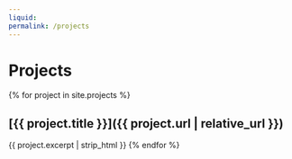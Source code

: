 ```yaml
---
liquid:
permalink: /projects
---
```


# Projects

{% for project in site.projects %}
## [{{ project.title }}]({{ project.url | relative_url }})

{{ project.excerpt | strip_html }}
{% endfor %}
